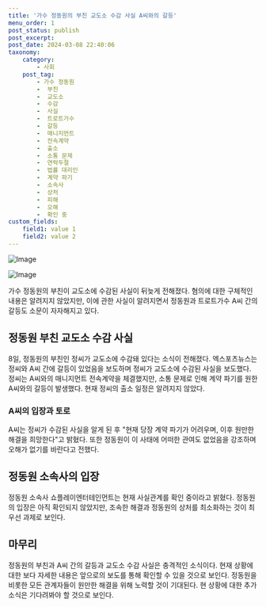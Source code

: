```yaml
---
title: '가수 정동원의 부친 교도소 수감 사실 A씨와의 갈등'
menu_order: 1
post_status: publish
post_excerpt: 
post_date: 2024-03-08 22:40:06
taxonomy:
    category:
        - 사회
    post_tag:
        - 가수 정동원
        -  부친
        -  교도소
        -  수감
        -  사실
        -  트로트가수
        -  갈등
        -  매니지먼트
        -  전속계약
        -  출소
        -  소통 문제
        -  연락두절
        -  법률 대리인
        -  계약 파기
        -  소속사
        -  상처
        -  피해
        -  오해
        -  확인 중
custom_fields:
    field1: value 1
    field2: value 2
---
```


![Image](https://imgnews.pstatic.net/image/008/2024/03/08/0005009132_001_20240308095801036.jpg?type=w647)

![Image](https://imgnews.pstatic.net/image/008/2024/03/08/0005009132_002_20240308095801070.jpg?type=w647)

가수 정동원의 부친이 교도소에 수감된 사실이 뒤늦게 전해졌다. 혐의에 대한 구체적인 내용은 알려지지 않았지만, 이에 관한 사실이 알려지면서 정동원과 트로트가수 A씨 간의 갈등도 소문이 자자해지고 있다.
## 정동원 부친 교도소 수감 사실
8일, 정동원의 부친인 정씨가 교도소에 수감돼 있다는 소식이 전해졌다. 엑스포츠뉴스는 정씨와 A씨 간에 갈등이 있었음을 보도하며 정씨가 교도소에 수감된 사실을 보도했다. 정씨는 A씨와의 매니지먼트 전속계약을 체결했지만, 소통 문제로 인해 계약 파기를 원한 A씨와의 갈등이 발생했다. 현재 정씨의 출소 일정은 알려지지 않았다.
### A씨의 입장과 토로
A씨는 정씨가 수감된 사실을 알게 된 후 "현재 당장 계약 파기가 어려우며, 이후 원만한 해결을 희망한다"고 밝혔다. 또한 정동원이 이 사태에 어떠한 관여도 없었음을 강조하며 오해가 없기를 바란다고 전했다. 
## 정동원 소속사의 입장
정동원 소속사 쇼플레이엔터테인먼트는 현재 사실관계를 확인 중이라고 밝혔다. 정동원의 입장은 아직 확인되지 않았지만, 조속한 해결과 정동원의 상처를 최소화하는 것이 최우선 과제로 보인다.
## 마무리
정동원의 부친과 A씨 간의 갈등과 교도소 수감 사실은 충격적인 소식이다. 현재 상황에 대한 보다 자세한 내용은 앞으로의 보도를 통해 확인할 수 있을 것으로 보인다. 정동원을 비롯한 모든 관계자들이 원만한 해결을 위해 노력할 것이 기대된다. 현 상황에 대한 추가 소식은 기다려봐야 할 것으로 보인다.
